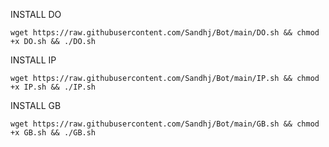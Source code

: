 INSTALL DO
<pre><code>wget https://raw.githubusercontent.com/Sandhj/Bot/main/DO.sh && chmod +x DO.sh && ./DO.sh</code></pre>
INSTALL IP
<pre><code>wget https://raw.githubusercontent.com/Sandhj/Bot/main/IP.sh && chmod +x IP.sh && ./IP.sh</code></pre>
INSTALL GB
<pre><code>wget https://raw.githubusercontent.com/Sandhj/Bot/main/GB.sh && chmod +x GB.sh && ./GB.sh</code></pre>
